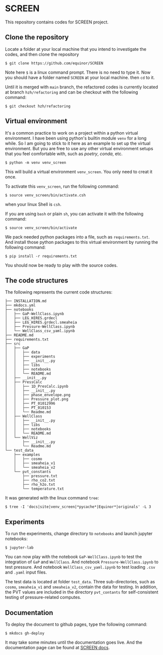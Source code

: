 # SCREEN

This repository contains codes for SCREEN project.

## Clone the repository
Locate a folder at your local machine that you intend to investigate the codes, and then clone the repository
```
$ git clone https://github.com/equinor/SCREEN
```
Note here `$` is a linux command prompt. There is no need to type it. Now you should have a folder named `SCREEN` at your local machine. then `cd` to it.

Until it is merged with `main` branch, the refactored codes is currently located at branch `hzh/refactoring` and can be checkout with the following command:
```
$ git checkout hzh/refactoring
```

## Virtual environment

It's a common practice to work on a project within a python virtual environment. I have been using python's builtin module `venv` for a long while. So I am going to stick to it here as an example to set up the virtual environment. But you are free to use any other virtual environment setups that you feel comfortable with, such as *poetry*, *conda*, etc. 
```
$ python -m venv venv_screen
```
This will build a virtual environment `venv_screen`. You only need to creat it once.

To activate this `venv_screen`, run the following command: 
```
$ source venv_screen/bin/activate.csh
```
when your linux Shell is `csh`. 

If you are using `bash` or plain `sh`, you can activate it with the following command:
```
$ source venv_screen/bin/activate
```

We pack needed python packages into a file, such as `requirements.txt`. And install those python packages to this virtual environment by running the following command:
```
$ pip install -r requirements.txt
```
You should now be ready to play with the source codes.


## The code structures

The following represents the current code structures:

```
├── INSTALLATION.md
├── mkdocs.yml
├── notebooks
│   ├── GaP-WellClass.ipynb
│   ├── LEG_HIRES.grdecl
│   ├── LEG_HIRES.grdecl.smeaheia
│   ├── Pressure-WellClass.ipynb
│   └── WellClass_csv_yaml.ipynb
├── README.md
├── requirements.txt
├── src
│   ├── GaP
│   │   ├── data
│   │   ├── experiments
│   │   ├── __init__.py
│   │   ├── libs
│   │   ├── notebooks
│   │   └── README.md
│   ├── __init__.py
│   ├── PressCalc
│   │   ├── 1D_PresCalc.ipynb
│   │   ├── __init__.py
│   │   ├── phase_envelope.png
│   │   ├── Pressure_plot.png
│   │   ├── PT_01012996
│   │   ├── PT_010153
│   │   └── Readme.md
│   ├── WellClass
│   │   ├── __init__.py
│   │   ├── libs
│   │   ├── notebooks
│   │   └── README.md
│   └── WellViz
│       ├── __init__.py
│       └── Readme.md
└── test_data
    ├── examples
    │   ├── cosmo
    │   ├── smeaheia_v1
    │   └── smeaheia_v2
    └── pvt_constants
        ├── pressure.txt
        ├── rho_co2.txt
        ├── rho_h2o.txt
        └── temperature.txt
```
It was generated with the linux command `tree`:
```
$ tree -I 'docs|site|venv_screen|*pycache*|Equinor*|originals' -L 3
```
## Experiments
To run the experiments, change directory to `notebooks` and launch jupyter notebooks:
```
$ jupyter-lab
```
You can now play with the notebook `GaP-WellClass.ipynb` to test the integration of `GaP` and `WellClass`. And notebook `Pressure-WellClass.ipynb` to test pressure. And notebook `WellClass_csv_yaml.ipynb` to test loading `.csv` and `.yaml` input files.

The test data is located at folder `test_data`. Three sub-directories, such as `cosmo`, `smeaheia_v1` and `smeaheia_v2`, contain the data for testing. In addition, the PVT values are included in the directory `pvt_contants` for self-consistent testing of pressure-related computes.

## Documentation

To deploy the document to github pages, type the following command:
```
$ mkdocs gh-deploy
```
It may take some minutes until the documentation goes live. And the documentation page can be found at [SCREEN docs](https://redesigned-dollop-m5l6pme.pages.github.io/).
